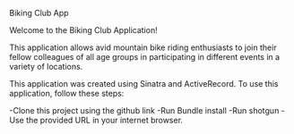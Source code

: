 Biking Club App

Welcome to the Biking Club Application!

This application allows avid mountain bike riding enthusiasts to join their fellow colleagues of all age groups in participating in different events in a variety of locations.

This application was created using Sinatra and ActiveRecord. To use this application, follow these steps:

-Clone this project using the github link
-Run Bundle install
-Run shotgun
-Use the provided URL in your internet browser.
